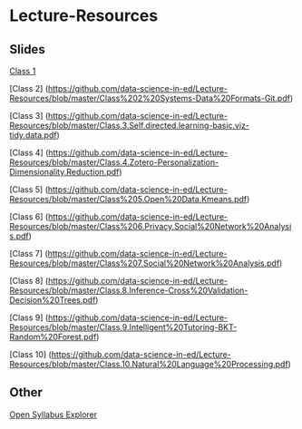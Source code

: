 # Lecture-Resources

## Slides
[Class 1](https://github.com/data-science-in-ed/Lecture-Resources/blob/master/Class%201-Intro-Ed%20Goals-Consent.pdf)

[Class 2] (https://github.com/data-science-in-ed/Lecture-Resources/blob/master/Class%202%20Systems-Data%20Formats-Git.pdf)

[Class 3] (https://github.com/data-science-in-ed/Lecture-Resources/blob/master/Class.3.Self.directed.learning-basic.viz-tidy.data.pdf)

[Class 4] (https://github.com/data-science-in-ed/Lecture-Resources/blob/master/Class.4.Zotero-Personalization-Dimensionality.Reduction.pdf)

[Class 5] (https://github.com/data-science-in-ed/Lecture-Resources/blob/master/Class%205.Open%20Data.Kmeans.pdf)

[Class 6] (https://github.com/data-science-in-ed/Lecture-Resources/blob/master/Class%206.Privacy.Social%20Network%20Analysis.pdf)

[Class 7] (https://github.com/data-science-in-ed/Lecture-Resources/blob/master/Class%207.Social%20Network%20Analysis.pdf)

[Class 8] (https://github.com/data-science-in-ed/Lecture-Resources/blob/master/Class.8.Inference-Cross%20Validation-Decision%20Trees.pdf)

[Class 9] (https://github.com/data-science-in-ed/Lecture-Resources/blob/master/Class.9.Intelligent%20Tutoring-BKT-Random%20Forest.pdf)

[Class 10] (https://github.com/data-science-in-ed/Lecture-Resources/blob/master/Class.10.Natural%20Language%20Processing.pdf)

## Other
[Open Syllabus Explorer](http://explorer.opensyllabusproject.org/)
